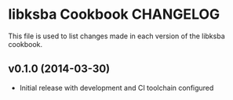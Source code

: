 # libksba Cookbook CHANGELOG

This file is used to list changes made in each version of the libksba cookbook.

## v0.1.0 (2014-03-30)
- Initial release with development and CI toolchain configured
